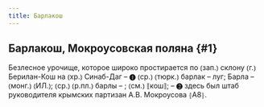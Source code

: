 ```yaml
---
title: Барлакош
---
```

## Барлакош, Мокроусовская поляна {#1}

Безлесное урочище, которое широко простирается по ⦅зап.⦆ склону ⦅г.⦆ Берилан-Кош на ⦅хр.⦆ Синаб-Даг – ❶ ⦅ср.⦆ ⦅тюрк.⦆ барлак – луг; Барла – ⦅монг.⦆ ⦅ИЛ.⦆; ⦅ср.⦆ ⦅р.пл.⦆ барлы – ; ⦅см.⦆ ⟦кош⟧; – ❷ здесь был штаб руководителя крымских партизан А.В. Мокроусова ⦃А8⦄.
